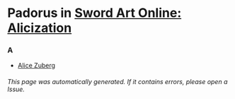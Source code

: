# Padorus in [Sword Art Online: Alicization](https://myanimelist.net/anime/36474/Sword_Art_Online__Alicization)

### A
* [Alice Zuberg](https://github.com/shadow578/Project-Padoru/blob/master/table-of-contents/characters/AliceZuberg.md)

###### This page was automatically generated. If it contains errors, please open a Issue.
